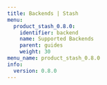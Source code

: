 ```yaml
---
title: Backends | Stash
menu:
  product_stash_0.8.0:
    identifier: backend
    name: Supported Backends
    parent: guides
    weight: 30
menu_name: product_stash_0.8.0
info:
  version: 0.8.0
---
```


